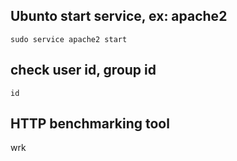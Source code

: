 ## Ubunto start service, ex: apache2
`sudo service apache2 start`

## check user id, group id
`id`

## HTTP benchmarking tool
wrk
